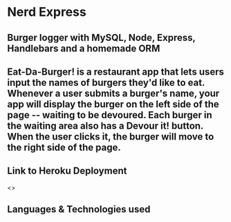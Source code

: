 # Nerd Express
## Burger logger with MySQL, Node, Express, Handlebars and a homemade ORM
## Eat-Da-Burger! is a restaurant app that lets users input the names of burgers they'd like to eat. Whenever a user submits a burger's name, your app will display the burger on the left side of the page -- waiting to be devoured. Each burger in the waiting area also has a Devour it! button. When the user clicks it, the burger will move to the right side of the page.


## Link to Heroku Deployment
<>

  
## Languages & Technologies used
``` MySQL, Node, Express, Handlebars, ORM
